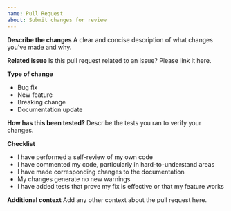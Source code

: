 ```yaml
---
name: Pull Request
about: Submit changes for review
---
```


**Describe the changes**
A clear and concise description of what changes you've made and why.

**Related issue**
Is this pull request related to an issue? Please link it here.

**Type of change**
- Bug fix
- New feature
- Breaking change
- Documentation update

**How has this been tested?**
Describe the tests you ran to verify your changes.

**Checklist**
- I have performed a self-review of my own code
- I have commented my code, particularly in hard-to-understand areas
- I have made corresponding changes to the documentation
- My changes generate no new warnings
- I have added tests that prove my fix is effective or that my feature works

**Additional context**
Add any other context about the pull request here.
